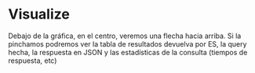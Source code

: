 # Visualize

Debajo de la gráfica, en el centro, veremos una flecha hacia arriba. Si la pinchamos podremos ver la tabla de resultados devuelva por ES, la query hecha, la respuesta en JSON y las estadísticas de la consulta (tiempos de respuesta, etc)

